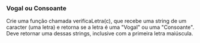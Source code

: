### Vogal ou Consoante ###

Crie uma função chamada verificaLetra(c), que recebe uma string de um caracter (uma letra) e retorna se a letra é uma "Vogal" ou uma "Consoante". Deve retornar uma dessas strings, inclusive com a primeira letra maiúscula.